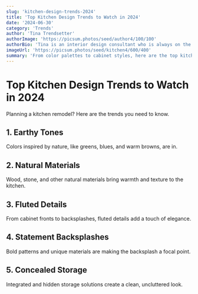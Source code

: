 ```yaml
---
slug: 'kitchen-design-trends-2024'
title: 'Top Kitchen Design Trends to Watch in 2024'
date: '2024-06-30'
category: 'Trends'
author: 'Tina Trendsetter'
authorImage: 'https://picsum.photos/seed/author4/100/100'
authorBio: 'Tina is an interior design consultant who is always on the lookout for the latest trends in home decor.'
imageUrl: 'https://picsum.photos/seed/kitchen4/600/400'
summary: 'From color palettes to cabinet styles, here are the top kitchen design trends for 2024.'
---
```


# Top Kitchen Design Trends to Watch in 2024

Planning a kitchen remodel? Here are the trends you need to know.

## 1. Earthy Tones

Colors inspired by nature, like greens, blues, and warm browns, are in.

## 2. Natural Materials

Wood, stone, and other natural materials bring warmth and texture to the kitchen.

## 3. Fluted Details

From cabinet fronts to backsplashes, fluted details add a touch of elegance.

## 4. Statement Backsplashes

Bold patterns and unique materials are making the backsplash a focal point.

## 5. Concealed Storage

Integrated and hidden storage solutions create a clean, uncluttered look.
